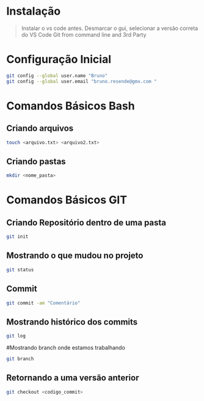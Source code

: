 # Instalação

>Instalar o vs code antes. 
>Desmarcar o gui, selecionar a versão correta do VS Code
>Git from command line and 3rd Party

# Configuração Inicial
```bash 
git config --global user.name "Bruno"
git config --global user.email "bruno.resende@gmx.com "

```
# Comandos Básicos Bash
## Criando arquivos

```bash
touch <arquivo.txt> <arquivo2.txt>
```

## Criando pastas
```bash
mkdir <nome_pasta>
```


# Comandos Básicos GIT
## Criando Repositório dentro de uma pasta

```bash
git init
```

## Mostrando o que mudou no projeto
```bash
git status
```

## Commit
```bash
git commit -am "Comentário" 
```

## Mostrando histórico dos commits

```bash
git log
```

#Mostrando branch onde estamos trabalhando
```bash
git branch
```

## Retornando a uma versão anterior
```bash
git checkout <codigo_commit>
```
